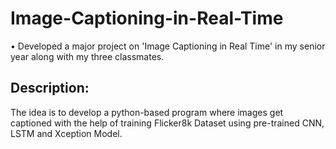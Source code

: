 ﻿# Image-Captioning-in-Real-Time

• Developed a major project on 'Image Captioning in Real Time' in my senior year along with my three classmates.

## Description: 
The idea is to develop a python-based program where images get captioned with the help of training Flicker8k Dataset using pre-trained CNN, LSTM and Xception Model.
